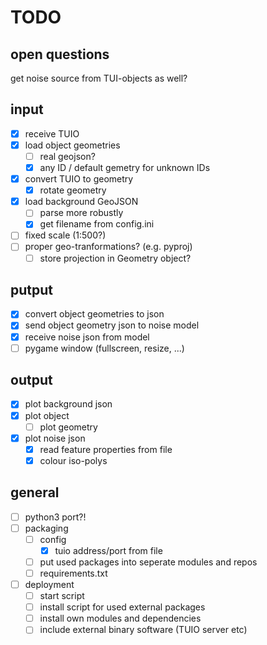 # TODO

## open questions

get noise source from TUI-objects as well?


## input

- [X] receive TUIO
- [X] load object geometries
  - [ ] real geojson?
  - [X] any ID / default gemetry for unknown IDs
- [X] convert TUIO to geometry
    - [X] rotate geometry
- [X] load background GeoJSON
    - [ ] parse more robustly
    - [X] get filename from config.ini
- [ ] fixed scale (1:500?)
- [ ] proper geo-tranformations? (e.g. pyproj)
    - [ ] store projection in Geometry object?

## putput

- [X] convert object geometries to json
- [X] send object geometry json to noise model
- [X] receive noise json from model
- [ ] pygame window (fullscreen, resize, ...)

## output

- [X] plot background json
- [X] plot object 
    - [ ] plot geometry
- [X] plot noise json
  - [X] read feature properties from file
  - [X] colour iso-polys

## general

- [ ] python3 port?!
- [ ] packaging
    - [ ] config
        - [X] tuio address/port from file
    - [ ] put used packages into seperate modules and repos
    - [ ] requirements.txt
- [ ] deployment 
    - [ ] start script
    - [ ] install script for used external packages
    - [ ] install own modules and dependencies
    - [ ] include external binary software (TUIO server etc)